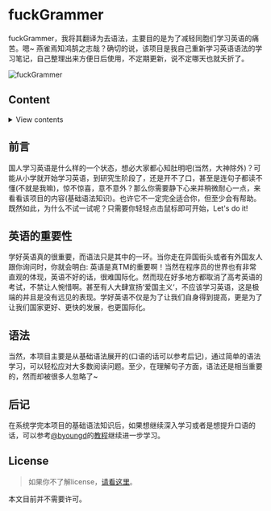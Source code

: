 # fuckGrammer

fuckGrammer，我将其翻译为去语法，主要目的是为了减轻同胞们学习英语的痛苦。嗯~ 燕雀焉知鸿鹄之志哉？确切的说，该项目是我自己重新学习英语语法的学习笔记，自己整理出来方便日后使用，不定期更新，说不定哪天也就夭折了。

![fuckGrammer](https://github.com/i0Ek3/fuckGrammer/blob/master/image/fuckGrammer.png)


## Content

<details>
<summary>View contents</summary>

- [Change Log](https://github.com/i0Ek3/fuckGrammer/blob/master/ChangeLog.md?1532485753922)
- [The Parts of Speech](https://github.com/i0Ek3/fuckGrammer/blob/master/ThePartsOfSpeech.md)
- [Sentence Ingredient](https://github.com/i0Ek3/fuckGrammer/blob/master/SentenceIngredient.md)
- [Syntax]()
- [NPC](https://github.com/i0Ek3/fuckGrammer/blob/master/NPC.md?1532485793485)
- []()
- []()

</details>


## 前言

国人学习英语是什么样的一个状态，想必大家都心知肚明吧(当然，大神除外)？可能从小学就开始学习英语，到研究生阶段了，还是开不了口，甚至是连句子都读不懂(不就是我嘛)，惊不惊喜，意不意外？那么你需要静下心来并稍微耐心一点，来看看该项目的内容(基础语法知识)。也许它不一定完全适合你，但至少会有帮助。既然如此，为什么不试一试呢？只需要你轻轻点击鼠标即可开始，Let's do it!


## 英语的重要性

学好英语真的很重要，而语法只是其中的一环。当你走在异国街头或者有外国友人跟你询问时，你就会明白: 英语是真TM的重要啊！当然在程序员的世界也有非常直观的体现，英语不好的话，很难国际化。然而现在好多地方都取消了高考英语的考试，不禁让人惋惜啊。甚至有人大肆宣扬‘爱国主义‘，不应该学习英语，这是极端的并且是没有远见的表现。学好英语不仅是为了让我们自身得到提高，更是为了让我们国家更好、更快的发展，也更国际化。


## 语法

当然，本项目主要是从基础语法展开的(口语的话可以参考后记)，通过简单的语法学习，可以轻松应对大多数阅读问题。至少，在理解句子方面，语法还是相当重要的，然而却被很多人忽略了~


## 后记

在系统学完本项目的基础语法知识后，如果想继续深入学习或者是想提升口语的话，可以参考[@byoungd](https://github.com/byoungd)的[教程](https://byoungd.gitbooks.io/english-level-up-tips-for-chinese/content/)继续进一步学习。



## License

> 如果你不了解license，[请看这里](https://choosealicense.com/)。<br>

 本文目前并不需要许可。
